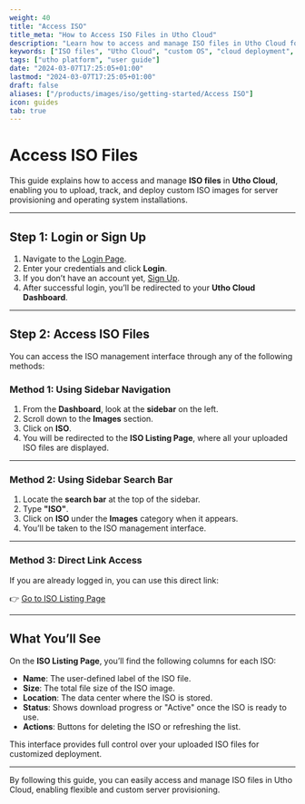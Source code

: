 ```yaml
---
weight: 40
title: "Access ISO"
title_meta: "How to Access ISO Files in Utho Cloud"
description: "Learn how to access and manage ISO files in Utho Cloud for deploying custom operating systems and environments."
keywords: ["ISO files", "Utho Cloud", "custom OS", "cloud deployment", "server setup"]
tags: ["utho platform", "user guide"]
date: "2024-03-07T17:25:05+01:00"
lastmod: "2024-03-07T17:25:05+01:00"
draft: false
aliases: ["/products/images/iso/getting-started/Access ISO"]
icon: guides
tab: true
---
```

# **Access ISO Files**

This guide explains how to access and manage **ISO files** in **Utho Cloud**, enabling you to upload, track, and deploy custom ISO images for server provisioning and operating system installations.

---

## **Step 1: Login or Sign Up**

1. Navigate to the [Login Page](https://console.utho.com/login).
2. Enter your credentials and click **Login**.
3. If you don’t have an account yet, [Sign Up](https://console.utho.com/signup).
4. After successful login, you’ll be redirected to your **Utho Cloud Dashboard**.

---

## **Step 2: Access ISO Files**

You can access the ISO management interface through any of the following methods:

### **Method 1: Using Sidebar Navigation**

1. From the **Dashboard**, look at the **sidebar** on the left.
2. Scroll down to the **Images** section.
3. Click on **ISO**.
4. You will be redirected to the **ISO Listing Page**, where all your uploaded ISO files are displayed.

---

### **Method 2: Using Sidebar Search Bar**

1. Locate the **search bar** at the top of the sidebar.
2. Type **"ISO"**.
3. Click on **ISO** under the **Images** category when it appears.
4. You’ll be taken to the ISO management interface.

---

### **Method 3: Direct Link Access**

If you are already logged in, you can use this direct link:

👉 [Go to ISO Listing Page](https://console.utho.com/iso)

---

## **What You’ll See**

On the **ISO Listing Page**, you’ll find the following columns for each ISO:

- **Name**: The user-defined label of the ISO file.
- **Size**: The total file size of the ISO image.
- **Location**: The data center where the ISO is stored.
- **Status**: Shows download progress or "Active" once the ISO is ready to use.
- **Actions**: Buttons for deleting the ISO or refreshing the list.

This interface provides full control over your uploaded ISO files for customized deployment.

---

By following this guide, you can easily access and manage ISO files in Utho Cloud, enabling flexible and custom server provisioning.

